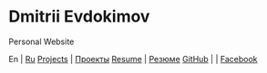 # Dmitrii Evdokimov

Personal Website

En                      | [Ru](/ "Russian language (по-русски)")
[Projects](projects-en) | [Проекты](projects)
[Resume](resume-en)     | [Резюме](resume)
[GitHub](https://github.com/diev) |
                        | [Facebook](https://www.facebook.com/dmitrii.evdokimov)
